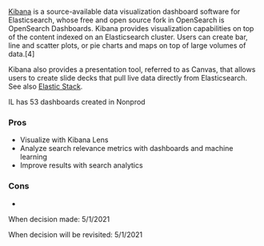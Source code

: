 [Kibana](https://www.elastic.co/kibana/) is a source-available data visualization dashboard software for Elasticsearch, whose free and open source fork in OpenSearch is OpenSearch Dashboards.  Kibana provides visualization capabilities on top of the content indexed on an Elasticsearch cluster. Users can create bar, line and scatter plots, or pie charts and maps on top of large volumes of data.[4]

Kibana also provides a presentation tool, referred to as Canvas, that allows users to create slide decks that pull live data directly from Elasticsearch.  See also [Elastic Stack](https://www.elastic.co/what-is/elk-stack).

IL has 53 dashboards created in Nonprod

### Pros
* Visualize with Kibana Lens
* Analyze search relevance metrics with dashboards and machine learning
* Improve results with search analytics


### Cons
* 

When decision made: 5/1/2021

When decision will be revisited: 5/1/2021